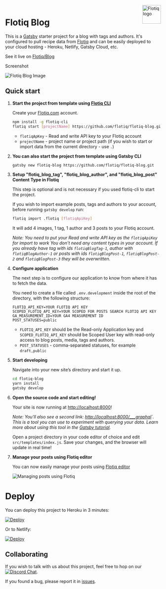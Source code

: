 <a href="https://flotiq.com/">
    <img src="https://editor.flotiq.com/fonts/fq-logo.svg" alt="Flotiq logo" title="Flotiq" align="right" height="60" />
</a>

Flotiq Blog
==============

This is a [Gatsby](https://gatsbyjs.org) starter project for a blog with tags and authors. It's configured to pull recipe data from [Flotiq](https://flotiq.com) and can be easily deployed to your cloud hosting - Heroku, Netlify, Gatsby Cloud, etc.

See it live on [Flotiq/Blog](https://flotiq.com/blog)

Screenshot

![Flotiq Blog Image](./docs/Blog-Flotiq.png)

## Quick start

1. **Start the project from template using [Flotiq CLI]((https://github.com/flotiq/flotiq-cli))**

   Create your [Flotiq.com](https://flotiq.com) account.

    ```bash
   npm install -g flotiq-cli
   flotiq start [projectName] https://github.com/flotiq/flotiq-blog.git [flotiqApiKey]
    ```
    * `flotiqApKey` - Read and write API key to your Flotiq account
    * `projectName` - project name or project path (if you wish to start or import data from the current directory - use `.`)

3. **You can also start the project from template using Gatsby CLI**

    ```bash
    gatsby new flotiq-blog https://github.com/flotiq/flotiq-blog.git
    ```
4. **Setup "flotiq_blog_tag", "flotiq_blog_author", and "flotiq_blog_post" Content Type in Flotiq**

   This step is optional and is not necessary if you used flotiq-cli to start the project.

   If you wish to import example posts, tags and authors to your account, before running `gatsby develop` run:

    ```sh
    flotiq import .flotiq [flotiqApiKey]
    ```

   It will add 4 images, 1 tag, 1 author and 3 posts to your Flotiq account.

   _Note: You need to put your Read and write API key as the `flotiqApiKey` for import to work You don't need any content types in your account. If you already have tag with ids `flotiqBlogTag-1`, author with `flotiqBlogAuthor-1` or posts with ids `flotiqBlogPost-1`, `flotiqBlogPost-2` and `flotiqBlogPost-3` they will be overwritten._

5. **Configure application**

   The next step is to configure our application to know from where it has to fetch the data.

   You need to create a file called `.env.development` inside the root of the directory, with the following structure:

    ```
    FLOTIQ_API_KEY=YOUR FLOTIQ API KEY
    SCOPED_FLOTIQ_API_KEY=YOUR SCOPED FOR POSTS SEARCH FLOTIQ API KEY
    GA_MEASUREMENT_ID=YOUR GA4 MEASUREMENT ID
    POST_STATUSES=public
    ```
   
    - `FLOTIQ_API_KEY` should be the Read-only Application key and `SCOPED_FLOTIQ_API_KEY` should be Scoped User key with read-only access to blog posts, media, tags and authors.
    - `POST_STATUSES` - comma-separated statuses, for example `draft,public`
6. **Start developing**

    Navigate into your new site’s directory and start it up.

    ```sh
    cd flotiq-blog
    yarn install
    gatsby develop
    ```

7. **Open the source code and start editing!**

    Your site is now running at [http://localhost:8000](http://localhost:8000)!

    _Note: You'll also see a second link: _[http://localhost:8000/___graphql](http://localhost:8000/___graphql)`_. This is a tool you can use to experiment with querying your data. Learn more about using this tool in the [Gatsby tutorial](https://www.gatsbyjs.org/tutorial/part-five/#introducing-graphiql)._

    Open a project directory in your code editor of choice and edit `src/templates/index.js`. Save your changes, and the browser will update in real time!

8. **Manage your posts using Flotiq editor**

   You can now easily manage your posts using [Flotiq editor](https://editor.flotiq.com)

   ![Managing posts using Flotiq](docs/manage-posts.png)

# Deploy

You can deploy this project to Heroku in 3 minutes:

[![Deploy](https://www.herokucdn.com/deploy/button.svg)](https://heroku.com/deploy?template=https://github.com/flotiq/flotiq-blog)

Or to Netlify:

[![Deploy](https://www.netlify.com/img/deploy/button.svg)](https://app.netlify.com/start/deploy?repository=https://github.com/flotiq/flotiq-blog)

## Collaborating

If you wish to talk with us about this project, feel free to hop on our [![Discord Chat](https://img.shields.io/discord/682699728454025410.svg)](https://discord.gg/FwXcHnX).

If you found a bug, please report it in [issues](https://github.com/flotiq/flotiq-blog/issues).
